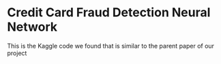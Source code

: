 # Credit Card Fraud Detection Neural Network
This is the Kaggle code we found that is similar to the parent paper of our project
